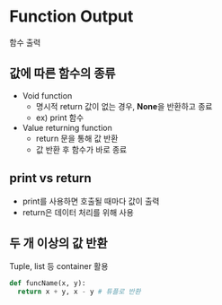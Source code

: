 # Function Output

함수 출력

## 값에 따른 함수의 종류

- Void function
  - 명시적 return 값이 없는 경우, **None**을 반환하고 종료
  - ex) print 함수
- Value returning function
  - return 문을 통해 값 반환
  - 값 반환 후 함수가 바로 종료

## print vs return

- print를 사용하면 호출될 때마다 값이 출력
- return은 데이터 처리를 위해 사용

## 두 개 이상의 값 반환

Tuple, list 등 container 활용

```python
def funcName(x, y):
  return x + y, x - y # 튜플로 반환
```